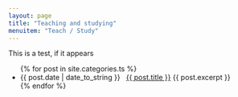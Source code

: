 ```yaml
---
layout: page
title: "Teaching and studying"
menuitem: "Teach / Study"
---
```


This is a test, if it appears
<ul>
{% for post in site.categories.ts %}
   <li><span>{{ post.date | date_to_string }}</span> &nbsp; <a href="{{ post.url }}">{{ post.title }}</a>
   {{ post.excerpt }}
   </li>
{% endfor %}
</ul>
